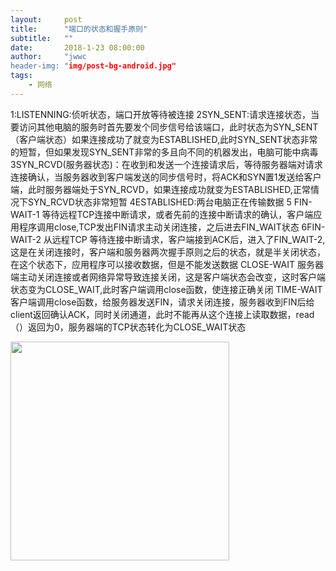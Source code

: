 ```yaml
---
layout:     post
title:      "端口的状态和握手原则"
subtitle:   ""
date:       2018-1-23 08:00:00
author:     "jwwc
header-img: "img/post-bg-android.jpg"
tags:
    - 网络
---
```


1:LISTENNING:侦听状态，端口开放等待被连接
2SYN_SENT:请求连接状态，当要访问其他电脑的服务时首先要发个同步信号给该端口，此时状态为SYN_SENT（客户端状态）如果连接成功了就变为ESTABLISHED,此时SYN_SENT状态非常的短暂，但如果发现SYN_SENT非常的多且向不同的机器发出，电脑可能中病毒
3SYN_RCVD(服务器状态)：在收到和发送一个连接请求后，等待服务器端对请求连接确认，当服务器收到客户端发送的同步信号时，将ACK和SYN置1发送给客户端，此时服务器端处于SYN_RCVD，如果连接成功就变为ESTABLISHED,正常情况下SYN_RCVD状态非常短暂
4ESTABLISHED:两台电脑正在传输数据
5 FIN-WAIT-1
等待远程TCP连接中断请求，或者先前的连接中断请求的确认，客户端应用程序调用close,TCP发出FIN请求主动关闭连接，之后进去FIN_WAIT状态
6FIN-WAIT-2
从远程TCP 等待连接中断请求，客户端接到ACK后，进入了FIN_WAIT-2,这是在关闭连接时，客户端和服务器两次握手原则之后的状态，就是半关闭状态，在这个状态下，应用程序可以接收数据，但是不能发送数据
CLOSE-WAIT
服务器端主动关闭连接或者网络异常导致连接关闭，这是客户端状态会改变，这时客户端状态变为CLOSE_WAIT,此时客户端调用close函数，使连接正确关闭
TIME-WAIT
客户端调用close函数，给服务器发送FIN，请求关闭连接，服务器收到FIN后给client返回确认ACK，同时关闭通道，此时不能再从这个连接上读取数据，read（）返回为0，服务器端的TCP状态转化为CLOSE_WAIT状态
<div class="visible-md visible-lg">
    <img src="//jwwc.github.io/img/network.jpg.png" width="350" />
</div>
